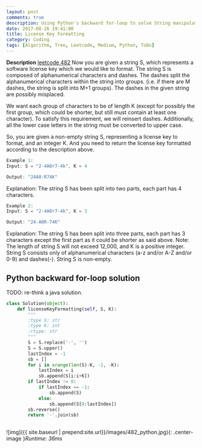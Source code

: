 ```yaml
---
layout: post
comments: true
description: Using Python's backward for-loop to solve String manipulation problems.
date: 2017-08-26 19:41:00
title: License Key Formatting
category: Coding
tags: [Algorithm, Tree, Leetcode, Medium, Python, ToDo]
---
```


**Description**
[leetcode 482](https://leetcode.com/problems/license-key-formatting/description/)
Now you are given a string S, which represents a software license key which we would like to format. The string S is composed of alphanumerical characters and dashes. The dashes split the alphanumerical characters within the string into groups. (i.e. if there are M dashes, the string is split into M+1 groups). The dashes in the given string are possibly misplaced.

We want each group of characters to be of length K (except for possibly the first group, which could be shorter, but still must contain at least one character). To satisfy this requirement, we will reinsert dashes. Additionally, all the lower case letters in the string must be converted to upper case.

So, you are given a non-empty string S, representing a license key to format, and an integer K. And you need to return the license key formatted according to the description above.
```java
Example 1:
Input: S = "2-4A0r7-4k", K = 4

Output: "24A0-R74K"
```

Explanation: The string S has been split into two parts, each part has 4 characters.
```java
Example 2:
Input: S = "2-4A0r7-4k", K = 3

Output: "24-A0R-74K"
```

Explanation: The string S has been split into three parts, each part has 3 characters except the first part as it could be shorter as said above.
Note:
The length of string S will not exceed 12,000, and K is a positive integer.
String S consists only of alphanumerical characters (a-z and/or A-Z and/or 0-9) and dashes(-).
String S is non-empty.


## Python backward for-loop solution
TODO: re-think a java solution.

```python
class Solution(object):
    def licenseKeyFormatting(self, S, K):
        """
        :type S: str
        :type K: int
        :rtype: str
        """
        S = S.replace('-', '')
        S = S.upper()
        lastIndex = -1
        sb = []
        for i in xrange(len(S)-K, -1, -K):
            lastIndex = i
            sb.append(S[i:i+K])
        if lastIndex != 0:
            if lastIndex == -1:
                sb.append(S)
            else:
                sb.append(S[0:lastIndex])
        sb.reverse()
        return '-'.join(sb)
        
```

![img]({{ site.baseurl | prepend:site.url}}/images/482_python.jpg){: .center-image }*Runtime: 36ms*

